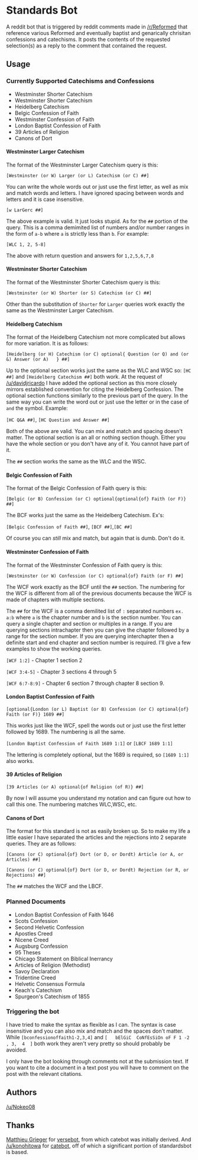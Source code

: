 # Standards Bot
A reddit bot that is triggered by reddit comments made in [/r/Reformed](https://www.reddit.com/r/reformed) that reference various Reformed and eventually baptist and genarically chrisitan confessions and catechisms. It posts the contents of the requested selection(s) as a reply to the comment that contained the request.

## Usage
### Currently Supported Catechisms and Confessions
* Westminster Shorter Catechism
* Westminster Shorter Catechism
* Heidelberg Catechism
* Belgic Confession of Faith
* Westminster Confession of Faith
* London Baptist Confession of Faith
* 39 Articles of Religion
* Canons of Dort

#### Westminster Larger Catechism

The format of the Westminster Larger Catechism query is this:

```[Westminster (or W) Larger (or L) Catechism (or C) ##]```

You can write the whole words out or just use the first letter, as well as mix and match words and letters. I have ignored spacing between words and letters and it is case insensitive.

```[w LarGerc ##]```

The above  example is valid. It just looks stupid. As for the ```##``` portion of the query. This is a comma demimited list of numbers and/or number ranges in the form of ```a-b``` where ```a``` is strictly less than ```b```. For example:

```[WLC 1, 2, 5-8]```

The above with return question and answers for ```1,2,5,6,7,8```

#### Westminster Shorter Catechism

The format of the Westminster Shorter Catechism query is this:

```[Westminster (or W) Shorter (or S) Catechism (or C) ##]```

Other than the substitution of ```Shorter``` for ```Larger``` queries work exactly the same as  the Westminster Larger Catechism.

#### Heidelberg Catechism

The format of the Heidelberg Catechism not more complicated but allows for more variation. It is as follows:

```[Heidelberg (or H) Catechism (or C) optional{ Question (or Q) and (or &) Answer (or A)   } ##]```

Up to the optional section works just the same as the WLC and WSC so: ```[HC ##]``` and ```[Heidelberg Catechism ##]``` both work. At the request of [/u/davidjricardo](http://reddit.com/u/davidjricardo) I have added the optional section as this more closely mirrors established convention for citing the Heidelberg Confession. The optional section functions similarly to the previous part of the query. In the same way you can write the word out or just use the letter or in the case of ```and``` the symbol. Example:

```[HC Q&A ##]```, ```[HC Question and Answer ##]```

Both of the above are valid. You can mix and match and spacing doesn't matter. The optional section is an all or nothing section though. Either you have the whole section or you don't have any of it. You cannot have part of it.

The ```##``` section works the same as the WLC and the WSC.

#### Belgic Confession of Faith

The format of the Belgic Confession of Faith query is this:

```[Belgic (or B) Confession (or C) optional{optional{of} Faith (or F)} ##]```

The BCF works just the same as the Heidelberg Catechism. Ex's:

```[Belgic Confession of Faith ##]```, ```[BCF ##]```,```[BC ##]```

Of course you can *still* mix and match, but again that is dumb. Don't do it.

#### Westminster Confession of Faith

The format of the Westminster Confession of Faith query is this:

```[Westminster (or W) Confession (or C) optional{of} Faith (or F) ##]```

The WCF work exactly as the BCF until the ```##``` section. The numbering for the WCF is different from all of the previous documents because the WCF is made of chapters with multiple sections.

The ```##``` for the WCF is a comma demilited list of ```:``` separated numbers ```ex. a:b``` where ```a``` is the chapter number and ```b``` is the section number. You can query a single chapter and section or multiples in a range. If you are querying sections intrachapter then you can give the chapter followed by a range for the section number. If you are querying interchapter then a definite start and end chapter and section number is required. I'll give a few examples to show the working queries.

```[WCF 1:2]``` - Chapter 1 section 2

```[WCF 3:4-5]``` - Chapter 3 sections 4 through 5

```[WCF 6:7-8:9]``` - Chapter 6 section 7 through chapter 8 section 9.

#### London Baptist Confession of Faith

```[optional{London (or L) Baptist (or B) Confession (or C) optional{of} Faith (or F)} 1689 ##]```

This works just like the WCF, spell the words out or just use the first letter followed by 1689. The numbering is all the same.

```[London Baptist Confession of Faith 1689 1:1]``` or ```[LBCF 1689 1:1]```

The lettering is completely optional, but the 1689 is required, so ```[1689 1:1]``` also works.

#### 39 Articles of Religion

```[39 Articles (or A) optional{of Religion (of R)} ##]```

By now I will assume you understand my notation and can figure out how to call this one. The numbering matches WLC,WSC, etc.

#### Canons of Dort

The format for this standard is not as easily broken up. So to make my life a little easier I have separated the articles and the rejections into 2 separate queries. They are as follows:

```[Canons (or C) optional{of} Dort (or D, or Dordt) Article (or A, or Articles) ##]```

```[Canons (or C) optional{of} Dort (or D, or Dordt) Rejection (or R, or Rejections) ##]```

The ```##``` matches the WCF and the LBCF.

### Planned Documents
* London Baptist Confession of Faith 1646
* Scots Confession
* Second Helvetic Confession
* Apostles Creed
* Nicene Creed
* Augsburg Confession
* 95 Theses
* Chicago Statement on Biblical Inerrancy
* Articles of Religion (Methodist)
* Savoy Declaration
* Tridentine Creed
* Helvetic Consensus Formula
* Keach's Catechism
* Spurgeon's Catechism of 1855

### Triggering the bot
I have tried to make the syntax as flexible as I can. The syntax is case insensitive and you can also mix and match and the spaces don't matter. While ```[bconfessionoffaith1-2,3,4]``` and ```[   bElGiC  CoNfEsSiOn oF F 1 -2 , 3,  4  ]``` both work they aren't very pretty so should probably be avoided.

I only have the bot looking through comments not at the submission text. If you want to cite a document in a text post you will have to comment on the post with the relevant citations.

## Authors
[/u/Nokeo08](http://reddit.com/u/nokeo08)

## Thanks
[Matthieu Grieger](http://www.reddit.com/u/mgrieger) for [versebot](https://github.com/matthieugrieger/versebot), from which catebot was initially derived. And [/u/konohitowa](https://www.reddit.com/user/kono_hito_wa) for [catebot](https://github.com/konohitowa/catebot), off of which a significant portion of standardsbot is based.
